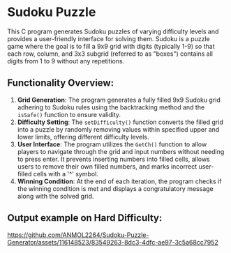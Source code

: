 # Sudoku Puzzle

This C program generates Sudoku puzzles of varying difficulty levels and provides a user-friendly interface for solving them. Sudoku is a puzzle game where the goal is to fill a 9x9 grid with digits (typically 1-9) so that each row, column, and 3x3 subgrid (referred to as "boxes") contains all digits from 1 to 9 without any repetitions.

## Functionality Overview:
1. **Grid Generation**: The program generates a fully filled 9x9 Sudoku grid adhering to Sudoku rules using the backtracking method and the `isSafe()` function to ensure validity.
2. **Difficulty Setting**: The `setDifficulty()` function converts the filled grid into a puzzle by randomly removing values within specified upper and lower limits, offering different difficulty levels.
3. **User Interface**: The program utilizes the `GetCh()` function to allow players to navigate through the grid and input numbers without needing to press enter. It prevents inserting numbers into filled cells, allows users to remove their own filled numbers, and marks incorrect user-filled cells with a '^' symbol.
4. **Winning Condition**: At the end of each iteration, the program checks if the winning condition is met and displays a congratulatory message along with the solved grid.

## Output example on Hard Difficulty:

https://github.com/ANMOL2264/Sudoku-Puzzle-Generator/assets/116148523/83549263-8dc3-4dfc-ae97-3c5a68cc7952

